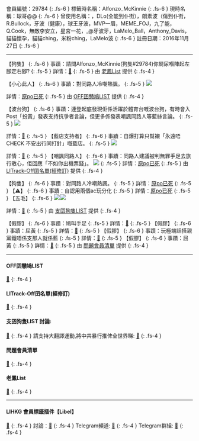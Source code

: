 會員編號：29784
{: .fs-6 }
標籤時名稱：Alfonzo_McKinnie
{: .fs-6 }
現時名稱：球哥@@
{: .fs-6 }
曾使用名稱：，DLo(全能到仆街），朗素波（傷到仆街，R.Bullock，牙波（健康），球王牙波，MVP一眉，MEME_FOJ，九了能，Q.Cook，無敵李安立，星宮一花，_@牙波牙，LaMelo_Ball，Anthony_Davis，貓貓懷孕，貓貓ching，米粉ching，LaMelo波
{: .fs-6 }
註冊日期：2016年11月27日
{: .fs-6 }

---

<div class="code-example" markdown="1">

【狗隻】
{: .fs-6 }
事蹟：請問Alfonzo_McKinnie(狗隻#29784)你屙尿嗰陣起左腳定右腳?
{: .fs-5 }
詳情：[🔗](https://lih.kg/2411502)
{: .fs-5 }
由 [老鳳List](#老鳳list) 提供
{: .fs-4 }

</div>
<div class="code-example" markdown="1">

【小心此人】
{: .fs-6 }
事蹟：對同路人冷嘲熱諷。
{: .fs-5 }
![](https://filedn.eu/l9Hq1YKLkJ4m0VSXcdcfUaJ/LIHKG_on99/on9_jai/29784/29784.1_.png)


詳情：[原po已死](https://lih.kg/aKsFumV)
{: .fs-5 }
由 [OFF囝戇鳩LIST](#off囝戇鳩list) 提供
{: .fs-4 }

</div>
<div class="code-example" markdown="1">

【波台狗】
{: .fs-6 }
事蹟：連登起底發現佢係活躍於體育台嘅波台狗，有時會入Post「扮黃」發表支持抗爭者言論，但更多係發表嘲諷同路人等藍絲言論。
{: .fs-5 }
![](https://na.cx/i/yv79t9S.png)


詳情：[🔗](https://lihkg.com/profile/29784)
{: .fs-5 }
【藍店支持者】
{: .fs-6 }
事蹟：自爆打算只幫襯「永遠唔CHECK 不安出行同打針」嘅藍店。
{: .fs-5 }
![](https://na.cx/i/AXBKh3c.png)


詳情：[🔗](https://lih.kg/2896147)
{: .fs-5 }
【嘲諷同路人】
{: .fs-6 }
事蹟：同路人建議被判無罪手足去旅行散心，佢回應「不如你出機票錢」。
![](https://filedn.eu/l9Hq1YKLkJ4m0VSXcdcfUaJ/LIHKG_on99/on9_jai/29784/29784.1_.png)
{: .fs-5 }
詳情：[原po已死](https://lih.kg/aKsFumV)
{: .fs-5 }
由 [LITrack-Off囝名單(經修訂)](#litrack-off囝名單(經修訂)) 提供
{: .fs-4 }

</div>
<div class="code-example" markdown="1">

【狗隻】
{: .fs-6 }
事蹟：對同路人冷嘲熱諷。
{: .fs-5 }
詳情：[原po已死](https://lih.kg/aKsFumV)
{: .fs-5 }
【⚠️】
{: .fs-6 }
事蹟：自認用兩個ac玩分化
{: .fs-5 }
詳情：[原po已死](https://lih.kg/aKsFupV)
{: .fs-5 }
【五毛】
{: .fs-6 }
![](https://na.cx/i/4Bk2FVN.png)![](https://na.cx/i/zsXXuO9.png)


詳情：[🔗](https://lih.kg/2499758)
{: .fs-5 }
由 [支囝狗隻LIST](#支囝狗隻list-討論) 提供
{: .fs-4 }

</div>
<div class="code-example" markdown="1">

【假膠】
{: .fs-6 }
事蹟：鳩叫手足
{: .fs-5 }
詳情：[🔗](https://lih.kg/imxngT)
{: .fs-5 }
【假膠】
{: .fs-6 }
事蹟：屈黃
{: .fs-5 }
詳情：[🔗](https://lih.kg/ifztwT)
{: .fs-5 }
【假膠】
{: .fs-6 }
事蹟：玩極端話搭親黨鐵唔係支那人就係藍
{: .fs-5 }
詳情：[🔗](https://lih.kg/bddHLvV)
{: .fs-5 }
【假膠】
{: .fs-6 }
事蹟：屈黃
{: .fs-5 }
詳情：[🔗](https://lih.kg/bgyqmRV)
{: .fs-5 }
由 [問題會員清單](#問題會員清單) 提供
{: .fs-4 }

</div>

---

#### OFF囝戇鳩LIST
[🔗](https://bit.ly/lihkg_on9_list)
{: .fs-4 }
#### LITrack-Off囝名單(經修訂)
[🔗](http://tiny.cc/LITrack_GS)
{: .fs-4 }
#### 支囝狗隻LIST 討論: 
[🔗](https://lih.kg/2908480)
{: .fs-4 }
請支持大翻譯運動,將中共暴行推俾全世界睇: [🔗](https://twitter.com/tgtm_official)
{: .fs-4 }
#### 問題會員清單
[🔗](https://github.com/V4KFDgEw8T/rccnmlhnzv)
{: .fs-4 }
#### 老鳳List
[🔗](https://lihkg.com/thread/2808424)
{: .fs-4 }

---

#### LIHKG 會員標籤插件【Libel】
[🔗](https://kitce.github.io/libel)
{: .fs-4 }
討論：[🔗](https://lih.kg/2841778)
{: .fs-4 }
Telegram頻道: [🔗](https://t.me/LibelOfficialChannel)
{: .fs-4 }
Telegram群組: [🔗](https://t.me/LibelOfficialGroup)
{: .fs-4 }
